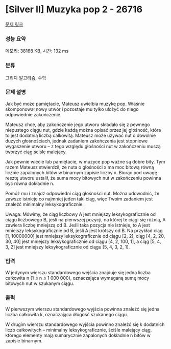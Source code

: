 # [Silver II] Muzyka pop 2 - 26716 

[문제 링크](https://www.acmicpc.net/problem/26716) 

### 성능 요약

메모리: 38168 KB, 시간: 132 ms

### 분류

그리디 알고리즘, 수학

### 문제 설명

<p>Jak być może pamiętacie, Mateusz uwielbia muzykę pop. Właśnie skomponował nowy utwór i pozostaje mu tylko ułożyć do niego odpowiednie zakończenie.</p>

<p>Mateusz chce, aby zakończenie jego utworu składało się z pewnego niepustego ciągu nut, gdzie każdą można opisać przez jej głośność, która to jest dodatnią liczbą całkowitą. Mateusz może używać nut o dowolnie dużych głośnościach, jednak zadaniem zakończenia jest stopniowe wygaszenie utworu – z tego względu głośności nut w zakończeniu muszą tworzyć ciąg ściśle malejący.</p>

<p>Jak pewnie wiecie lub pamiętacie, w muzyce pop ważne są dobre bity. Tym razem Mateusz stwierdził, że nuta o głośności x ma moc bitową równą liczbie zapalonych bitów w binarnym zapisie liczby x. Biorąc pod uwagę resztę utworu ustalił, że suma mocy bitowych nut w zakończeniu powinna być równa dokładnie n.</p>

<p>Pomóż mu i znajdź odpowiedni ciąg głośności nut. Można udowodnić, że zawsze istnieje co najmniej jeden taki ciąg, więc Twoim zadaniem jest znaleźć minimalny leksykograficznie.</p>

<p>Uwaga: Mówimy, że ciąg liczbowy A jest mniejszy leksykograficznie od ciągu liczbowego B, jeśli na pierwszej pozycji, na której te ciągi się różnią, A zawiera liczbę mniejszą od B. Jeśli taka pozycja nie istnieje, to A jest mniejszy leksykograficznie od B, jeśli A jest krótszy od B. Na przykład ciąg [1, 10000000] jest mniejszy leksykograficznie od ciągu [2, 2], ciąg [4, 2, 20, 30, 40] jest mniejszy leksykograficznie od ciągu [4, 2, 100, 1], a ciąg [5, 4, 3, 2] jest mniejszy leksykograficznie od ciągu [5, 4, 3, 2, 1].</p>

### 입력 

 <p>W jedynym wierszu standardowego wejścia znajduje się jedna liczba całkowita n (1 ≤ n ≤ 1 000 000), oznaczająca wymaganą sumę mocy bitowych nut w szukanym ciągu.</p>

### 출력 

 <p>W pierwszym wierszu standardowego wyjścia powinna znaleźć się jedna liczba całkowita k, oznaczająca długość szukanego ciągu.</p>

<p>W drugim wierszu standardowego wyjścia powinno znaleźć się k dodatnich liczb całkowitych – minimalny leksykograficznie, ściśle malejący ciąg, którego elementy mają sumarycznie zapalonych dokładnie n bitów w zapisie binarnym.</p>

